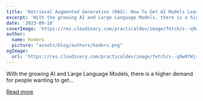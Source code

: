 ```yaml
---
title: 'Retrieval Augmented Generation (RAG): How To Get AI Models Learn Your Data & Give You Answers'
excerpt: 'With the growing AI and Large Language Models, there is a higher demand for people wanting to get...'
date: '2023-09-18'
coverImage: 'https://res.cloudinary.com/practicaldev/image/fetch/s--q9w8YWjr--/c_imagga_scale,f_auto,fl_progressive,h_420,q_auto,w_1000/https://dev-to-uploads.s3.amazonaws.com/uploads/articles/28qlkb7lwlxi00wxl2qg.png'
author:
  name: Koders
  picture: "assets/blog/authors/koders.png"
ogImage:
  url: 'https://res.cloudinary.com/practicaldev/image/fetch/s--q9w8YWjr--/c_imagga_scale,f_auto,fl_progressive,h_420,q_auto,w_1000/https://dev-to-uploads.s3.amazonaws.com/uploads/articles/28qlkb7lwlxi00wxl2qg.png'
---
```


With the growing AI and Large Language Models, there is a higher demand for people wanting to get...

[Read more](https://dev.to/swirl/retrieval-augmented-generation-rag-how-to-get-ai-models-learn-your-data-give-you-answers-1hk9)
